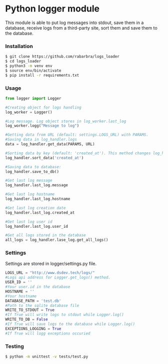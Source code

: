 # Python logger module
This module is able to put log messages into stdout, save them in a database, receive logs from a third-party site, sort them and save them to the database.

### Installation
```bash
$ git clone https://github.com/rabarbra/logs_loader
$ cd logs_loader
$ python3 -m venv env
$ source env/bin/activate
$ pip install -r requirements.txt
```

### Usage
```python
from logger import Logger

#Creating object for logs handling
log_worker = Logger()

#Log message. Log object stores in log_worker.last_log
log_worker.logg("Message to log")

#Getting data from URL (default: settings.LOGS_URL) with PARAMS.
#Saving data in log_handler.logs
data = log_handler.get_data(PARAMS, URL)

#Sorting data by key (default: 'created_at'). This method changes log_handler.logs
log_handler.sort_data('created_at')

#Saving data to database:
log_handler.save_to_db()

#Get last log message
log_handler.last_log.message

#Get last log hostname
log_handler.last_log.hostname

#Get last log creation date
log_handler.last_log.created_at

#Get last log user id
log_handler.last_log.user_id

#Get all logs stored in the database
all_logs = log_handler.lase_log.get_all_logs()
```

### Settings
Settings are stored in logger/settings.py file.
```python
LOGS_URL = "http://www.dsdev.tech/logs/"
#Logs api address for Logger.get_logs() method.
USER_ID = ''
#Your user.id in the database
HOSTNAME = ''
#Your hostname
DATABASE_PATH = 'test.db'
#Path to the sqlite database file
WRITE_TO_STDOUT = True
#If True will write logs to stdout while Logger.log()
WRITE_TO_DB = False
#If True will save logs to the database while Logger.log()
EXCEPTIONS_LOGGING = True
#If True will logg exceptions occuried
```

### Testing
```bash
$ python -m unittest -v tests/test.py
```
